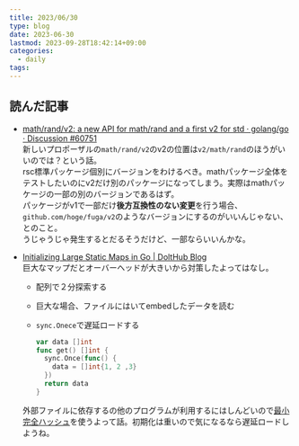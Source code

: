 ```yaml
---
title: 2023/06/30
type: blog
date: 2023-06-30
lastmod: 2023-09-28T18:42:14+09:00
categories:
  - daily
tags:
---
```


## 読んだ記事

- [math/rand/v2: a new API for math/rand and a first v2 for std · golang/go · Discussion #60751](https://github.com/golang/go/discussions/60751#discussioncomment-6158369)  
  新しいプロポーザルの`math/rand/v2`のv2の位置は`v2/math/rand`のほうがいいのでは？という話。  
  rsc標準パッケージ個別にバージョンをわけるべき。mathパッケージ全体をテストしたいのにv2だけ別のパッケージになってしまう。実際はmathパッケージの一部の別のバージョンであるはず。  
  パッケージがv1で一部だけ**後方互換性のない変更**を行う場合、`github.com/hoge/fuga/v2`のようなバージョンにするのがいいんじゃない、とのこと。  
  うじゃうじゃ発生するとだるそうだけど、一部ならいいんかな。  
- [Initializing Large Static Maps in Go | DoltHub Blog](https://www.dolthub.com/blog/2023-06-16-static-map-initialization-in-go/)  
  巨大なマップだとオーバーヘッドが大きいから対策したよってはなし。  
  - 配列で２分探索する
  - 巨大な場合、ファイルにはいてembedしたデータを読む
  - `sync.Onece`で遅延ロードする

    ```go
    var data []int
    func get() []int {
      sync.Once(func() {
        data = []int{1, 2 ,3}
      })
      return data
    }
    ```

  外部ファイルに依存するの他のプログラムが利用するにはしんどいので[最小完全ハッシュ](https://gist.githubusercontent.com/showa-93/1ff2c1488c358bb2b924720696116dc2/raw/47c36cb4719d5be8589e35f02e31258a5f246974/hash---hashing.md)を使うよって話。初期化は重いので気になるなら遅延ロードしようね。  
